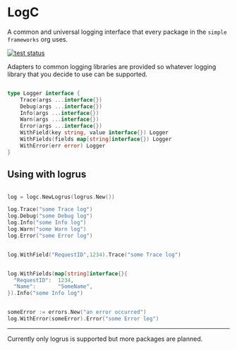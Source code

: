# LogC

A common and universal logging interface that every package in the `simple frameworks` org uses. 

[![test status](https://github.com/simpleframeworks/LogC/actions/workflows/test.yml/badge.svg?branch=main "test status")](https://github.com/simpleframeworks/LogC/actions)

Adapters to common logging libraries are provided so whatever logging library that you decide to use can be supported.

```go

type Logger interface {
	Trace(args ...interface{})
	Debug(args ...interface{})
	Info(args ...interface{})
	Warn(args ...interface{})
	Error(args ...interface{})
	WithField(key string, value interface{}) Logger
	WithFields(fields map[string]interface{}) Logger
	WithError(err error) Logger
}

```

## Using with logrus

```go

log = logc.NewLogrus(logrus.New())

log.Trace("some Trace log")
log.Debug("some Debug log")
log.Info("some Info log")
log.Warn("some Warn log")
log.Error("some Error log")


log.WithField("RequestID",1234).Trace("some Trace log")


log.WithFields(map[string]interface{}{
  "RequestID":  1234,
  "Name":       "SomeName",
}).Info("some Info log")


someError := errors.New("an error occurred")
log.WithError(someError).Error("some Error log")

```

---

Currently only logrus is supported but more packages are planned.